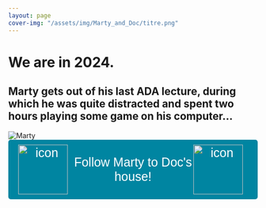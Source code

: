 ```yaml
---
layout: page
cover-img: "/assets/img/Marty_and_Doc/titre.png"
---
```




# We are in 2024. 
## Marty gets out of his last ADA lecture, during which he was quite distracted and spent two hours playing some game on his computer…


<div class="home-container">
  <img src="/ada-outlier-datastory/assets/img/Marty_and_Doc/marty_cool.png" alt="Marty" class="home-img">
  <button onclick="window.location.href='/ada-outlier-datastory/content';" style="display: flex; align-items: center; justify-content: center; padding: 10px 20px; background-color: #0085A1; color: white; font-size: 25px; border: none; border-radius: 5px; cursor: pointer; font-family: Arial, sans-serif;">
  <img src="/ada-outlier-datastory/assets/img/Marty_and_Doc/skaterboi.png" alt="icon" style="width: 100px; height: 100px; margin-right: 10px;">
  Follow Marty to Doc's house!
  <img src="/ada-outlier-datastory/assets/img/Marty_and_Doc/doc_garage.png" alt="icon" style="width: 100px; height: 100px; margin-right: 10px;">
</button>
</div>


<!-- <button onclick="window.location.href='/ada-outlier-datastory/content';">Follow Marty to Doc's house!</button> -->